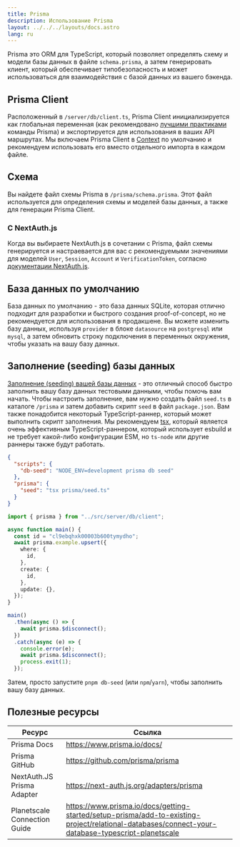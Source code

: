 ```yaml
---
title: Prisma
description: Использование Prisma
layout: ../../../layouts/docs.astro
lang: ru
---
```


Prisma это ORM для TypeScript, который позволяет определять схему и модели базы данных в файле `schema.prisma`, а затем генерировать клиент, который обеспечивает типобезопасность и может использоваться для взаимодействия с базой данных из вашего бэкенда.

## Prisma Client

Расположенный в `/server/db/client.ts`, Prisma Client инициализируется как глобальная переменная (как рекомендовано [лучшими практиками](https://www.prisma.io/docs/guides/database/troubleshooting-orm/help-articles/nextjs-prisma-client-dev-practices#problem) команды Prisma) и экспортируется для использования в ваших API маршрутах. Мы включаем Prisma Client в [Context](/ru/usage/trpc#-servertrpccontextts) по умолчанию и рекомендуем использовать его вместо отдельного импорта в каждом файле.

## Схема

Вы найдете файл схемы Prisma в `/prisma/schema.prisma`. Этот файл используется для определения схемы и моделей базы данных, а также для генерации Prisma Client.

### С NextAuth.js

Когда вы выбираете NextAuth.js в сочетании с Prisma, файл схемы генерируется и настраевается для вас с рекомендуемыми значениями для моделей `User`, `Session`, `Account` и `VerificationToken`, согласно [документации NextAuth.js](https://next-auth.js.org/adapters/prisma).

## База данных по умолчанию

База данных по умолчанию - это база данных SQLite, которая отлично подходит для разработки и быстрого создания proof-of-concept, но не рекомендуется для использования в продакшене. Вы можете изменить базу данных, используя `provider` в блоке `datasource` на `postgresql` или `mysql`, а затем обновить строку подключения в переменных окружения, чтобы указать на вашу базу данных.

## Заполнение (seeding) базы данных

[Заполнение (seeding) вашей базы данных](https://www.prisma.io/docs/guides/database/seed-database) - это отличный способ быстро заполнить вашу базу данных тестовыми данными, чтобы помочь вам начать. Чтобы настроить заполнение, вам нужно создать файл `seed.ts` в каталоге `/prisma` и затем добавить скрипт `seed` в файл `package.json`. Вам также понадобится некоторый TypeScript-раннер, который может выполнить скрипт заполнения. Мы рекомендуем [tsx](https://github.com/esbuild-kit/tsx), который является очень эффективным TypeScript-раннером, который использует esbuild и не требует какой-либо конфигурации ESM, но `ts-node` или другие раннеры также будут работать.


```jsonc:package.json
{
  "scripts": {
    "db-seed": "NODE_ENV=development prisma db seed"
  },
  "prisma": {
    "seed": "tsx prisma/seed.ts"
  }
}
```

```ts:prisma/seed.ts
import { prisma } from "../src/server/db/client";

async function main() {
  const id = "cl9ebqhxk00003b600tymydho";
  await prisma.example.upsert({
    where: {
      id,
    },
    create: {
      id,
    },
    update: {},
  });
}

main()
  .then(async () => {
    await prisma.$disconnect();
  })
  .catch(async (e) => {
    console.error(e);
    await prisma.$disconnect();
    process.exit(1);
  });
```

Затем, просто запустите `pnpm db-seed` (или `npm`/`yarn`), чтобы заполнить вашу базу данных.

## Полезные ресурсы

| Ресурс                       | Ссылка                                                                                                                                            |
| ---------------------------- | ------------------------------------------------------------------------------------------------------------------------------------------------- |
| Prisma Docs                  | https://www.prisma.io/docs/                                                                                                                       |
| Prisma GitHub                | https://github.com/prisma/prisma                                                                                                                  |
| NextAuth.JS Prisma Adapter   | https://next-auth.js.org/adapters/prisma                                                                                                          |
| Planetscale Connection Guide | https://www.prisma.io/docs/getting-started/setup-prisma/add-to-existing-project/relational-databases/connect-your-database-typescript-planetscale |
